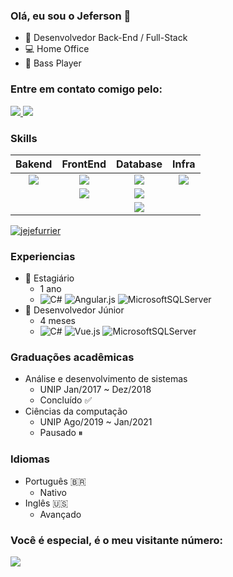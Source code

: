 ### Olá, eu sou o Jeferson 👋

- 🔭 Desenvolvedor Back-End / Full-Stack
- 💻 Home Office
- 🎸 Bass Player

### Entre em contato comigo pelo:

<a target="_blank" href="https://www.linkedin.com/in/jeferson-furrier-72b483162/">
  <img src="https://img.shields.io/badge/-LinkedIn-0077B5?style=for-the-badge&logo=Linkedin&logoColor=white">
  </img>
</a>

<a target="_blank" href="mailto:jejefurrier@gmail.com">
  <img src="https://img.shields.io/badge/-Gmail-D14836?style=for-the-badge&logo=Gmail&logoColor=white">
  </img>
</a>



### Skills

|   Bakend   |  FrontEnd  |    Database    |    Infra    |
|   :---:    |    :---:   |      :---:     |    :---:    |
| <img src="https://img.shields.io/badge/C%23-239120?style=for-the-badge&logo=c-sharp&logoColor=white" />   | <img src="https://img.shields.io/badge/React-20232A?style=for-the-badge&logo=react&logoColor=61DAFB" /> | <img src="https://img.shields.io/badge/MySQL-00000F?style=for-the-badge&logo=mysql&logoColor=white" />    | <img src="https://img.shields.io/badge/Docker-2496ED?style=for-the-badge&logo=docker&logoColor=white" />
|     | <img src="https://img.shields.io/badge/Vue.js-35495E?style=for-the-badge&logo=vue.js&logoColor=4FC08D" />      | <img src="https://img.shields.io/badge/Microsoft_SQL_Server-CC2927?style=for-the-badge&logo=microsoft-sql-server&logoColor=white" />     |       |
| | | <img src="https://img.shields.io/badge/MongoDB-4EA94B?style=for-the-badge&logo=mongodb&logoColor=white" /> | |

[![jejefurrier](https://github-readme-stats.vercel.app/api/top-langs/?username=jejefurrier&hide=html&layout=compact&theme=dark)](https://github.com/jejefurrier/)


### Experiencias
- 🎈 Estagiário
  - 1 ano
  -  ![C#](https://img.shields.io/badge/c%23-%23239120.svg?style=for-the-badge&logo=c-sharp&logoColor=white) ![Angular.js](https://img.shields.io/badge/angular.js-%23E23237.svg?style=for-the-badge&logo=angularjs&logoColor=white) ![MicrosoftSQLServer](https://img.shields.io/badge/Microsoft%20SQL%20Sever-CC2927?style=for-the-badge&logo=microsoft%20sql%20server&logoColor=white)
- 🎉 Desenvolvedor Júnior
  - 4 meses
  - ![C#](https://img.shields.io/badge/c%23-%23239120.svg?style=for-the-badge&logo=c-sharp&logoColor=white) ![Vue.js](https://img.shields.io/badge/vuejs-%2335495e.svg?style=for-the-badge&logo=vuedotjs&logoColor=%234FC08D) ![MicrosoftSQLServer](https://img.shields.io/badge/Microsoft%20SQL%20Sever-CC2927?style=for-the-badge&logo=microsoft%20sql%20server&logoColor=white)

### Graduações acadêmicas
- Análise e desenvolvimento de sistemas
  - UNIP Jan/2017 ~ Dez/2018
  - Concluído ✅
- Ciências da computação
  - UNIP Ago/2019 ~ Jan/2021
  - Pausado ⏸

### Idiomas
- Português 🇧🇷
  - Nativo
- Inglês 🇺🇸
  - Avançado

### Você é especial, é o meu visitante número:
<img src="https://profile-counter.glitch.me/Jejefurrier/count.svg">
